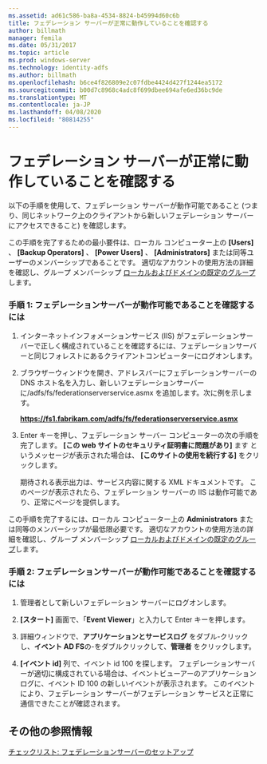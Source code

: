```yaml
---
ms.assetid: ad61c586-ba8a-4534-8824-b45994d60c6b
title: フェデレーション サーバーが正常に動作していることを確認する
author: billmath
manager: femila
ms.date: 05/31/2017
ms.topic: article
ms.prod: windows-server
ms.technology: identity-adfs
ms.author: billmath
ms.openlocfilehash: b6ce4f826809e2c07fdbe4424d427f1244ea5172
ms.sourcegitcommit: b00d7c8968c4adc8f699dbee694afe6ed36bc9de
ms.translationtype: MT
ms.contentlocale: ja-JP
ms.lasthandoff: 04/08/2020
ms.locfileid: "80814255"
---
```

# <a name="verify-that-a-federation-server-is-operational"></a>フェデレーション サーバーが正常に動作していることを確認する


以下の手順を使用して、フェデレーション サーバーが動作可能であること (つまり、同じネットワーク上のクライアントから新しいフェデレーション サーバーにアクセスできること) を確認します。  
  
この手順を完了するための最小要件は、ローカル コンピューター上の **[Users]** 、 **[Backup Operators]** 、 **[Power Users]** 、 **[Administrators]** または同等ユーザーのメンバーシップであることです。  適切なアカウントの使用方法の詳細を確認し、グループ メンバーシップ [ローカルおよびドメインの既定のグループ](https://go.microsoft.com/fwlink/?LinkId=83477)します。   
  
### <a name="procedure-1-to-verify-that-a-federation-server-is-operational"></a>手順 1: フェデレーションサーバーが動作可能であることを確認するには  
  
1.  インターネットインフォメーションサービス \(IIS\) がフェデレーションサーバーで正しく構成されていることを確認するには、フェデレーションサーバーと同じフォレストにあるクライアントコンピューターにログオンします。  
  
2.  ブラウザーウィンドウを開き、アドレスバーにフェデレーションサーバーの DNS ホスト名を入力し、新しいフェデレーションサーバーに/adfs/fs/federationserverservice.asmx を追加します。次に例を示します。  
  
    **https://fs1.fabrikam.com/adfs/fs/federationserverservice.asmx**  
  
3.  Enter キーを押し、フェデレーション サーバー コンピューターの次の手順を完了します。 **[この web サイトのセキュリティ証明書に問題があり]** ます というメッセージが表示された場合は、 **[このサイトの使用を続行する]** をクリックします。  
  
    期待される表示出力は、サービス内容に関する XML ドキュメントです。 このページが表示されたら、フェデレーション サーバーの IIS は動作可能であり、正常にページを提供します。  
  
この手順を完了するには、ローカル コンピューター上の **Administrators** または同等のメンバーシップが最低限必要です。  適切なアカウントの使用方法の詳細を確認し、グループ メンバーシップ [ローカルおよびドメインの既定のグループ](https://go.microsoft.com/fwlink/?LinkId=83477)します。   
  
### <a name="procedure-2-to-verify-that-a-federation-server-is-operational"></a>手順 2: フェデレーションサーバーが動作可能であることを確認するには  
  
1.  管理者として新しいフェデレーション サーバーにログオンします。  
  
2.  **[スタート]** 画面で、「**Event Viewer**」と入力して Enter キーを押します。  
  
3.  詳細ウィンドウで、**アプリケーションとサービスログ** をダブル\-クリックし、**イベント AD FS**の\-をダブルクリックして、**管理者** をクリックします。  
  
4.  **[イベント id]** 列で、イベント id 100 を探します。 フェデレーションサーバーが適切に構成されている場合は、イベントビューアーのアプリケーションログに、イベント ID 100 の新しいイベントが表示されます。 このイベントにより、フェデレーション サーバーがフェデレーション サービスと正常に通信できたことが確認されます。  
  
## <a name="additional-references"></a>その他の参照情報  
[チェックリスト: フェデレーションサーバーのセットアップ](Checklist--Setting-Up-a-Federation-Server.md)  
  

